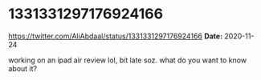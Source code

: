 # 1331331297176924166
https://twitter.com/AliAbdaal/status/1331331297176924166
**Date:** 2020-11-24

working on an ipad air review lol, bit late soz. what do you want to know about it?
